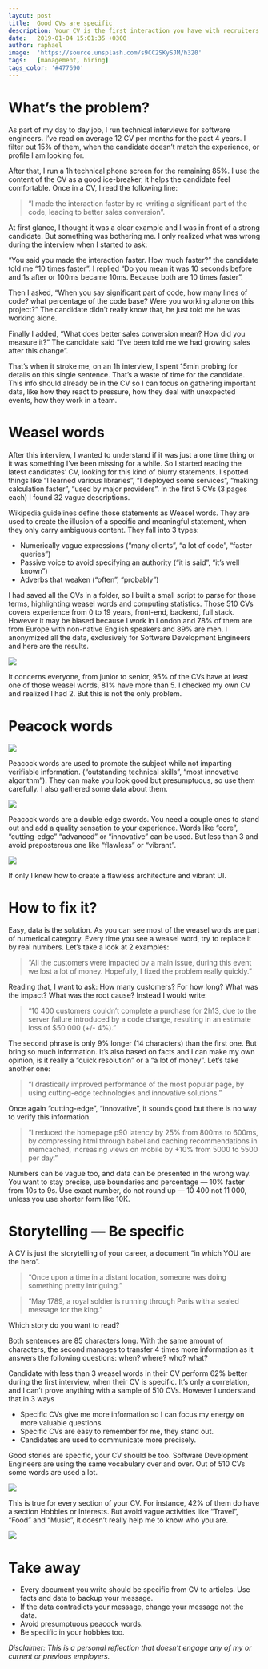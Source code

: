 ```yaml
---
layout: post
title:  Good CVs are specific
description: Your CV is the first interaction you have with recruiters. GAFA receive hundreds per week, to stand out, yours should be distinctive and informative.
date:   2019-01-04 15:01:35 +0300
author: raphael
image:  'https://source.unsplash.com/s9CC2SKySJM/h320'
tags:   [management, hiring]
tags_color: '#477690'
---
```


# What’s the problem?
As part of my day to day job, I run technical interviews for software engineers. I’ve read on average 12 CV per months for the past 4 years. I filter out 15% of them, when the candidate doesn’t match the experience, or profile I am looking for.

After that, I run a 1h technical phone screen for the remaining 85%. I use the content of the CV as a good ice-breaker, it helps the candidate feel comfortable. Once in a CV, I read the following line:

> “I made the interaction faster by re-writing a significant part of the code, leading to better sales conversion”.

At first glance, I thought it was a clear example and I was in front of a strong candidate. But something was bothering me. I only realized what was wrong during the interview when I started to ask:

“You said you made the interaction faster. How much faster?” the candidate told me “10 times faster”. I replied “Do you mean it was 10 seconds before and 1s after or 100ms became 10ms. Because both are 10 times faster”.

Then I asked, “When you say significant part of code, how many lines of code? what percentage of the code base? Were you working alone on this project?” The candidate didn’t really know that, he just told me he was working alone.

Finally I added, “What does better sales conversion mean? How did you measure it?” The candidate said “I’ve been told me we had growing sales after this change”.

That’s when it stroke me, on an 1h interview, I spent 15min probing for details on this single sentence. That’s a waste of time for the candidate. This info should already be in the CV so I can focus on gathering important data, like how they react to pressure, how they deal with unexpected events, how they work in a team.

# Weasel words
After this interview, I wanted to understand if it was just a one time thing or it was something I’ve been missing for a while. So I started reading the latest candidates’ CV, looking for this kind of blurry statements. I spotted things like “I learned various libraries”, “I deployed some services”, “making calculation faster”, “used by major providers”. In the first 5 CVs (3 pages each) I found 32 vague descriptions.

Wikipedia guidelines define those statements as Weasel words. They are used to create the illusion of a specific and meaningful statement, when they only carry ambiguous content. They fall into 3 types:

* Numerically vague expressions (“many clients”, “a lot of code”, “faster queries”)
* Passive voice to avoid specifying an authority (“it is said”, “it’s well known”)
* Adverbs that weaken (“often”, “probably”)

I had saved all the CVs in a folder, so I built a small script to parse for those terms, highlighting weasel words and computing statistics. Those 510 CVs covers experience from 0 to 19 years, front-end, backend, full stack. However it may be biased because I work in London and 78% of them are from Europe with non-native English speakers and 89% are men. I anonymized all the data, exclusively for Software Development Engineers and here are the results.

<img src="/images/cv-are-specific/data-weasel-word.png" loading="lazy">

It concerns everyone, from junior to senior, 95% of the CVs have at least one of those weasel words, 81% have more than 5. I checked my own CV and realized I had 2. But this is not the only problem.

# Peacock words

<img src="/images/cv-are-specific/peacock.jpg" loading="lazy">


Peacock words are used to promote the subject while not imparting verifiable information. (“outstanding technical skills”, “most innovative algorithm”). They can make you look good but presumptuous, so use them carefully. I also gathered some data about them.

<img src="/images/cv-are-specific/most-common-peacock-word.png" loading="lazy">

Peacock words are a double edge swords. You need a couple ones to stand out and add a quality sensation to your experience. Words like “core”, “cutting-edge” “advanced” or “innovative” can be used. But less than 3 and avoid preposterous one like “flawless” or “vibrant”.

<img src="/images/cv-are-specific/vibrant.png" loading="lazy">

If only I knew how to create a flawless architecture and vibrant UI.

# How to fix it?
Easy, data is the solution. As you can see most of the weasel words are part of numerical category. Every time you see a weasel word, try to replace it by real numbers. Let’s take a look at 2 examples:

> “All the customers were impacted by a main issue, during this event we lost a lot of money. Hopefully, I fixed the problem really quickly.”

Reading that, I want to ask: How many customers? For how long? What was the impact? What was the root cause? Instead I would write:

> “10 400 customers couldn’t complete a purchase for 2h13, due to the server failure introduced by a code change, resulting in an estimate loss of $50 000 (+/- 4%).”

The second phrase is only 9% longer (14 characters) than the first one. But bring so much information. It’s also based on facts and I can make my own opinion, is it really a “quick resolution” or a “a lot of money”. Let’s take another one:

> “I drastically improved performance of the most popular page, by using cutting-edge technologies and innovative solutions.”

Once again “cutting-edge”, “innovative”, it sounds good but there is no way to verify this information.

> “I reduced the homepage p90 latency by 25% from 800ms to 600ms, by compressing html through babel and caching recommendations in memcached, increasing views on mobile by +10% from 5000 to 5500 per day.”

Numbers can be vague too, and data can be presented in the wrong way. You want to stay precise, use boundaries and percentage — 10% faster from 10s to 9s. Use exact number, do not round up — 10 400 not 11 000, unless you use shorter form like 10K.

# Storytelling — Be specific

A CV is just the storytelling of your career, a document “in which YOU are the hero”.

> “Once upon a time in a distant location, someone was doing something pretty intriguing.”

> “May 1789, a royal soldier is running through Paris with a sealed message for the king.”

Which story do you want to read?

Both sentences are 85 characters long. With the same amount of characters, the second manages to transfer 4 times more information as it answers the following questions: when? where? who? what?

Candidate with less than 3 weasel words in their CV perform 62% better during the first interview, when their CV is specific. It’s only a correlation, and I can’t prove anything with a sample of 510 CVs. However I understand that in 3 ways

* Specific CVs give me more information so I can focus my energy on more valuable questions.
* Specific CVs are easy to remember for me, they stand out.
* Candidates are used to communicate more precisely.

Good stories are specific, your CV should be too. Software Development Engineers are using the same vocabulary over and over. Out of 510 CVs some words are used a lot.

<img src="/images/cv-are-specific/most-common-word.png" loading="lazy">

This is true for every section of your CV. For instance, 42% of them do have a section Hobbies or Interests. But avoid vague activities like “Travel”, “Food” and “Music”, it doesn’t really help me to know who you are.

<img src="/images/cv-are-specific/hobbies.png" loading="lazy">


# Take away
* Every document you write should be specific from CV to articles.
Use facts and data to backup your message.
* If the data contradicts your message, change your message not the data.
* Avoid presumptuous peacock words.
* Be specific in your hobbies too.

*Disclaimer: This is a personal reflection that doesn’t engage any of my or current or previous employers.*
